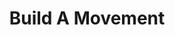 ---
layout: petal
number: 10
title: Build A Movement
tagline: Joining hands with others - contributing to an ecosystem of change makers across Scotland
nav_order: 12
icon_shortcode: buildamovement
colour: 729BD2
text_colour: FFFFFF
has_children: false
has_toc: false
---